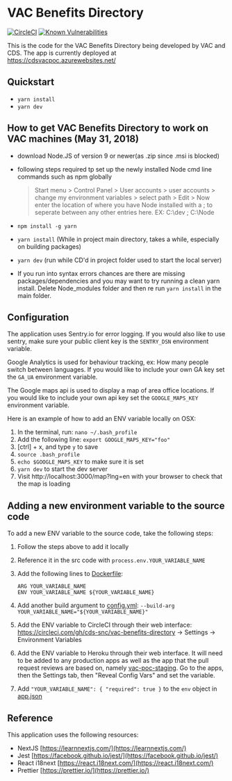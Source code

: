 # VAC Benefits Directory

[![CircleCI](https://circleci.com/gh/cds-snc/vac-benefits-directory.svg?style=svg)](https://circleci.com/gh/cds-snc/vac-benefits-directory)
[![Known Vulnerabilities](https://snyk.io/test/github/cds-snc/vac-benefits-directory/badge.svg)](https://snyk.io/test/github/cds-snc/vac-benefits-directory)

This is the code for the VAC Benefits Directory being developed by VAC and CDS. The app is currently deployed at
https://cdsvacpoc.azurewebsites.net/

## Quickstart

- `yarn install`
- `yarn dev`

## How to get VAC Benefits Directory to work on VAC machines (May 31, 2018)

- download Node.JS of version 9 or newer(as .zip since .msi is blocked)

- following steps required tp set up the newly installed Node cmd line commands such as npm globally

  > Start menu > Control Panel > User accounts > user accounts > change my environment variables >
  > select path > Edit > Now enter the location of where you have Node installed with a ; to seperate
  > between any other entries here.
  > EX: C:\dev ; C:\Node

- `npm install -g yarn`
- `yarn install` (While in project main directory, takes a while, especially on building packages)

- `yarn dev` (run while CD'd in project folder used to start the local server)

- If you run into syntax errors chances are there are missing packages/dependencies and you may want to try
  running a clean yarn install. Delete Node_modules folder and then re run `yarn install` in the main folder.

## Configuration

The application uses Sentry.io for error logging. If you would also like to use sentry, make sure your public client key is the `SENTRY_DSN` environment variable.

Google Analytics is used for behaviour tracking, ex: How many people switch between languages. If you would like to include your own GA key set the `GA_UA` environment variable.

The Google maps api is used to display a map of area office locations. If you would like to include your own api key set the `GOOGLE_MAPS_KEY` environment variable.

Here is an example of how to add an ENV variable locally on OSX:

1.  In the terminal, run: `nano ~/.bash_profile`
2.  Add the following line: `export GOOGLE_MAPS_KEY="foo"`
3.  [ctrl] + x, and type `y` to save
4.  `source .bash_profile`
5.  `echo $GOOGLE_MAPS_KEY` to make sure it is set
6.  `yarn dev` to start the dev server
7.  Visit http://localhost:3000/map?lng=en with your browser to check that the map is loading

## Adding a new environment variable to the source code

To add a new ENV variable to the source code, take the following steps:

1.  Follow the steps above to add it locally
2.  Reference it in the src code with `process.env.YOUR_VARIABLE_NAME`
3.  Add the following lines to [Dockerfile](./Dockerfile):
    ```
    ARG YOUR_VARIABLE_NAME
    ENV YOUR_VARIABLE_NAME ${YOUR_VARIABLE_NAME}
    ```
4.  Add another build argument to [config.yml](./.circleci/config.yml):
    `--build-arg YOUR_VARIABLE_NAME="${YOUR_VARIABLE_NAME}"`
5.  Add the ENV variable to CircleCI through their web interface: https://circleci.com/gh/cds-snc/vac-benefits-directory -> Settings -> Environment Variables
6.  Add the ENV variable to Heroku through their web interface.
    It will need to be added to any production apps as well as the app that the pull request reviews are based on, namely
    [vac-poc-staging](https://dashboard.heroku.com/apps/vac-poc-staging). Go to the apps, then the Settings tab, then "Reveal Config Vars"
    and set the variable.

7.  Add `"YOUR_VARIABLE_NAME": { "required": true }` to the `env` object in [app.json](./app.json)

## Reference

This application uses the following resources:

- NextJS [https://learnnextjs.com/](https://learnnextjs.com/)
- Jest [https://facebook.github.io/jest/](https://facebook.github.io/jest/)
- React i18next [https://react.i18next.com/](https://react.i18next.com/)
- Prettier [https://prettier.io/](https://prettier.io/)
